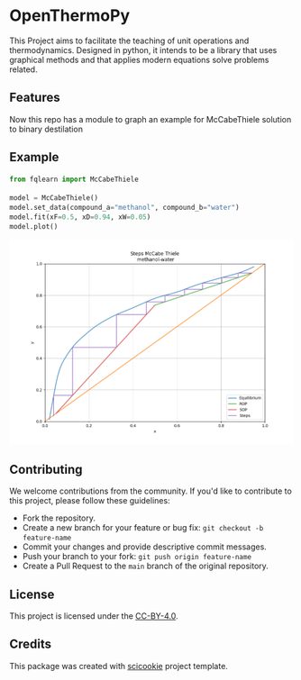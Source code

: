 # OpenThermoPy

This Project aims to facilitate the teaching of unit operations and thermodynamics. Designed in python, it intends to be a library that uses graphical methods and that applies modern equations solve problems related.

## Features

Now this repo has a module to graph an example for McCabeThiele solution to binary destilation

## Example

```python
from fqlearn import McCabeThiele

model = McCabeThiele()
model.set_data(compound_a="methanol", compound_b="water")
model.fit(xF=0.5, xD=0.94, xW=0.05)
model.plot()
```

![mccabe thiele](docs/dest.png)

## Contributing

We welcome contributions from the community. If you'd like to contribute to this project, please follow these guidelines:

- Fork the repository.
- Create a new branch for your feature or bug fix: `git checkout -b feature-name`
- Commit your changes and provide descriptive commit messages.
- Push your branch to your fork: `git push origin feature-name`
- Create a Pull Request to the `main` branch of the original repository.

## License

This project is licensed under the [CC-BY-4.0](./LICENSE.md).

## Credits

This package was created with
[scicookie](https://github.com/osl-incubator/scicookie) project template.
